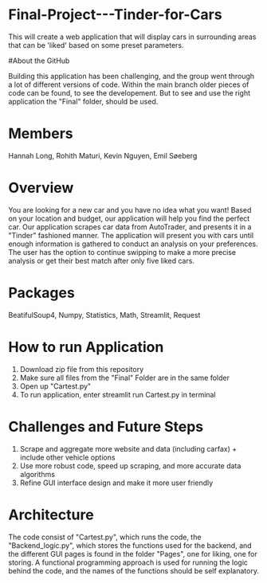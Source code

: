 # Final-Project---Tinder-for-Cars

This will create a web application that will display cars in surrounding areas that can be 'liked' based on some preset parameters.

#About the GitHub

Building this application has been challenging, and the group went through a lot of different versions of code. Within the main branch older pieces of code can be found, to see the developement. But to see and use the right application the "Final" folder, should be used.

# Members

Hannah Long, Rohith Maturi, Kevin Nguyen, Emil Søeberg

# Overview

You are looking for a new car and you have no idea what you want! Based on your location and budget, our application will help you find the perfect car. Our application scrapes car data from AutoTrader, and presents it in a "Tinder" fashioned manner. The application will present you with cars until enough information is gathered to conduct an analysis on your preferences. The user has the option to continue swipping to make a more precise analysis or get their best match after only five liked cars. 

# Packages

BeatifulSoup4, Numpy, Statistics, Math, Streamlit, Request

# How to run Application

  1. Download zip file from this repository
  2. Make sure all files from the "Final" Folder are in the same folder
  3. Open up "Cartest.py"
  4. To run application, enter streamlit run Cartest.py in terminal

# Challenges and Future Steps
  
  1. Scrape and aggregate more website and data (including carfax) + include other vehicle options
  2. Use more robust code, speed up scraping, and more accurate data algorithms
  3. Refine GUI interface design and make it more user friendly

# Architecture
  
The code consist of "Cartest.py", which runs the code, the "Backend_logic.py", which stores the functions used for the backend, and the different GUI pages is found in the folder "Pages", one for liking, one for storing. A functional programming approach is used for running the logic behind the code, and the names of the functions should be self explanatory. 

